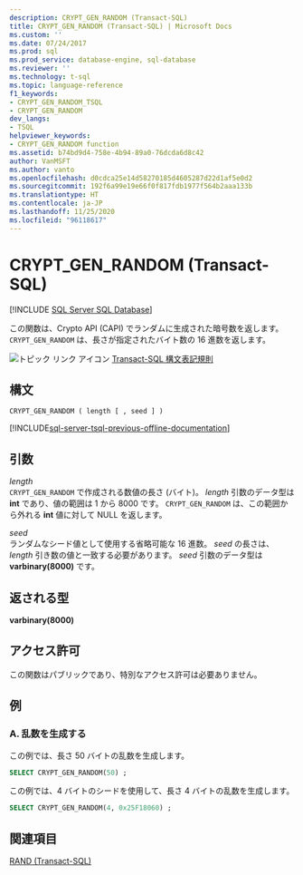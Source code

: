 ```yaml
---
description: CRYPT_GEN_RANDOM (Transact-SQL)
title: CRYPT_GEN_RANDOM (Transact-SQL) | Microsoft Docs
ms.custom: ''
ms.date: 07/24/2017
ms.prod: sql
ms.prod_service: database-engine, sql-database
ms.reviewer: ''
ms.technology: t-sql
ms.topic: language-reference
f1_keywords:
- CRYPT_GEN_RANDOM_TSQL
- CRYPT_GEN_RANDOM
dev_langs:
- TSQL
helpviewer_keywords:
- CRYPT_GEN_RANDOM function
ms.assetid: b74bd9d4-758e-4b94-89a0-76dcda6d8c42
author: VanMSFT
ms.author: vanto
ms.openlocfilehash: d0cdca25e14d58270185d4605287d22d1af5e0d2
ms.sourcegitcommit: 192f6a99e19e66f0f817fdb1977f564b2aaa133b
ms.translationtype: HT
ms.contentlocale: ja-JP
ms.lasthandoff: 11/25/2020
ms.locfileid: "96118617"
---
```

# <a name="crypt_gen_random-transact-sql"></a>CRYPT_GEN_RANDOM (Transact-SQL)
[!INCLUDE [SQL Server SQL Database](../../includes/applies-to-version/sql-asdb.md)]

この関数は、Crypto API (CAPI) でランダムに生成された暗号数を返します。 `CRYPT_GEN_RANDOM` は、長さが指定されたバイト数の 16 進数を返します。
  
![トピック リンク アイコン](../../database-engine/configure-windows/media/topic-link.gif "トピック リンク アイコン") [Transact-SQL 構文表記規則](../../t-sql/language-elements/transact-sql-syntax-conventions-transact-sql.md)
  
## <a name="syntax"></a>構文  
  
```syntaxsql
CRYPT_GEN_RANDOM ( length [ , seed ] )   
```  
  
[!INCLUDE[sql-server-tsql-previous-offline-documentation](../../includes/sql-server-tsql-previous-offline-documentation.md)]

## <a name="arguments"></a>引数
*length*  
`CRYPT_GEN_RANDOM` で作成される数値の長さ (バイト)。 *length* 引数のデータ型は **int** であり、値の範囲は 1 から 8000 です。 `CRYPT_GEN_RANDOM` は、この範囲から外れる **int** 値に対して NULL を返します。 
  
*seed*  
ランダムなシード値として使用する省略可能な 16 進数。 *seed* の長さは、*length* 引き数の値と一致する必要があります。 *seed* 引数のデータ型は **varbinary(8000)** です。
  
## <a name="returned-types"></a>返される型  
**varbinary(8000)**
  
## <a name="permissions"></a>アクセス許可  
この関数はパブリックであり、特別なアクセス許可は必要ありません。
  
## <a name="examples"></a>例  
  
### <a name="a-generating-a-random-number"></a>A. 乱数を生成する  
この例では、長さ 50 バイトの乱数を生成します。
  
```sql
SELECT CRYPT_GEN_RANDOM(50) ;  
```  
  
この例では、4 バイトのシードを使用して、長さ 4 バイトの乱数を生成します。
  
```sql
SELECT CRYPT_GEN_RANDOM(4, 0x25F18060) ;  
```  
  
## <a name="see-also"></a>関連項目
[RAND &#40;Transact-SQL&#41;](../../t-sql/functions/rand-transact-sql.md)
  
  
